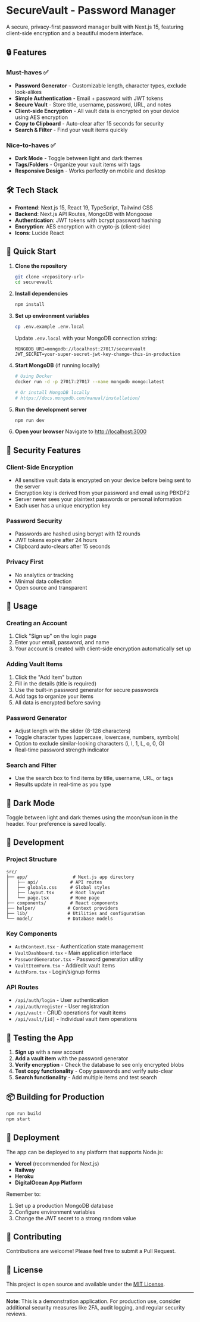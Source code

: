 # SecureVault - Password Manager

A secure, privacy-first password manager built with Next.js 15, featuring client-side encryption and a beautiful modern interface.

## 🔒 Features

### Must-haves ✅
- **Password Generator** - Customizable length, character types, exclude look-alikes
- **Simple Authentication** - Email + password with JWT tokens
- **Secure Vault** - Store title, username, password, URL, and notes
- **Client-side Encryption** - All vault data is encrypted on your device using AES encryption
- **Copy to Clipboard** - Auto-clear after 15 seconds for security
- **Search & Filter** - Find your vault items quickly

### Nice-to-haves ✅
- **Dark Mode** - Toggle between light and dark themes
- **Tags/Folders** - Organize your vault items with tags
- **Responsive Design** - Works perfectly on mobile and desktop

## 🛠️ Tech Stack

- **Frontend**: Next.js 15, React 19, TypeScript, Tailwind CSS
- **Backend**: Next.js API Routes, MongoDB with Mongoose
- **Authentication**: JWT tokens with bcrypt password hashing
- **Encryption**: AES encryption with crypto-js (client-side)
- **Icons**: Lucide React

## 🚀 Quick Start

1. **Clone the repository**
   ```bash
   git clone <repository-url>
   cd securevault
   ```

2. **Install dependencies**
   ```bash
   npm install
   ```

3. **Set up environment variables**
   ```bash
   cp .env.example .env.local
   ```
   
   Update `.env.local` with your MongoDB connection string:
   ```env
   MONGODB_URI=mongodb://localhost:27017/securevault
   JWT_SECRET=your-super-secret-jwt-key-change-this-in-production
   ```

4. **Start MongoDB** (if running locally)
   ```bash
   # Using Docker
   docker run -d -p 27017:27017 --name mongodb mongo:latest
   
   # Or install MongoDB locally
   # https://docs.mongodb.com/manual/installation/
   ```

5. **Run the development server**
   ```bash
   npm run dev
   ```

6. **Open your browser**
   Navigate to [http://localhost:3000](http://localhost:3000)

## 🔐 Security Features

### Client-Side Encryption
- All sensitive vault data is encrypted on your device before being sent to the server
- Encryption key is derived from your password and email using PBKDF2
- Server never sees your plaintext passwords or personal information
- Each user has a unique encryption key

### Password Security
- Passwords are hashed using bcrypt with 12 rounds
- JWT tokens expire after 24 hours
- Clipboard auto-clears after 15 seconds

### Privacy First
- No analytics or tracking
- Minimal data collection
- Open source and transparent

## 📱 Usage

### Creating an Account
1. Click "Sign up" on the login page
2. Enter your email, password, and name
3. Your account is created with client-side encryption automatically set up

### Adding Vault Items
1. Click the "Add Item" button
2. Fill in the details (title is required)
3. Use the built-in password generator for secure passwords
4. Add tags to organize your items
5. All data is encrypted before saving

### Password Generator
- Adjust length with the slider (8-128 characters)
- Toggle character types (uppercase, lowercase, numbers, symbols)
- Option to exclude similar-looking characters (i, l, 1, L, o, 0, O)
- Real-time password strength indicator

### Search and Filter
- Use the search box to find items by title, username, URL, or tags
- Results update in real-time as you type

## 🌙 Dark Mode

Toggle between light and dark themes using the moon/sun icon in the header. Your preference is saved locally.

## 🔧 Development

### Project Structure
```
src/
├── app/                 # Next.js app directory
│   ├── api/            # API routes
│   ├── globals.css     # Global styles
│   ├── layout.tsx      # Root layout
│   └── page.tsx        # Home page
├── components/         # React components
├── helper/            # Context providers
├── lib/               # Utilities and configuration
└── model/             # Database models
```

### Key Components
- `AuthContext.tsx` - Authentication state management
- `VaultDashboard.tsx` - Main application interface
- `PasswordGenerator.tsx` - Password generation utility
- `VaultItemForm.tsx` - Add/edit vault items
- `AuthForm.tsx` - Login/signup forms

### API Routes
- `/api/auth/login` - User authentication
- `/api/auth/register` - User registration
- `/api/vault` - CRUD operations for vault items
- `/api/vault/[id]` - Individual vault item operations

## 🧪 Testing the App

1. **Sign up** with a new account
2. **Add a vault item** with the password generator
3. **Verify encryption** - Check the database to see only encrypted blobs
4. **Test copy functionality** - Copy passwords and verify auto-clear
5. **Search functionality** - Add multiple items and test search

## 📦 Building for Production

```bash
npm run build
npm start
```

## 🚢 Deployment

The app can be deployed to any platform that supports Node.js:

- **Vercel** (recommended for Next.js)
- **Railway**
- **Heroku**
- **DigitalOcean App Platform**

Remember to:
1. Set up a production MongoDB database
2. Configure environment variables
3. Change the JWT secret to a strong random value

## 🤝 Contributing

Contributions are welcome! Please feel free to submit a Pull Request.

## 📄 License

This project is open source and available under the [MIT License](LICENSE).

---

**Note**: This is a demonstration application. For production use, consider additional security measures like 2FA, audit logging, and regular security reviews.
